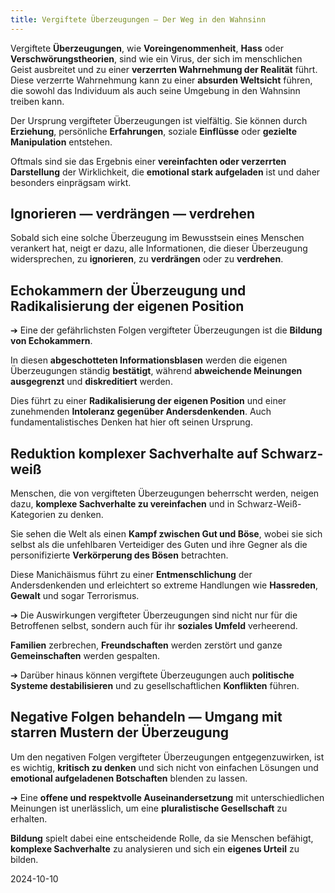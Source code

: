 ```yaml
---  
title: Vergiftete Überzeugungen — Der Weg in den Wahnsinn
---
```

Vergiftete **Überzeugungen**, wie **Voreingenommenheit**, **Hass** oder **Verschwörungstheorien**, sind wie ein Virus, der sich im menschlichen Geist ausbreitet und zu einer **verzerrten Wahrnehmung der Realität** führt. Diese verzerrte Wahrnehmung kann zu einer **absurden Weltsicht** führen, die sowohl das Individuum als auch seine Umgebung in den Wahnsinn treiben kann.

Der Ursprung vergifteter Überzeugungen ist vielfältig. Sie können durch **Erziehung**, persönliche **Erfahrungen**, soziale **Einflüsse** oder **gezielte Manipulation** entstehen. 

Oftmals sind sie das Ergebnis einer **vereinfachten oder verzerrten Darstellung** der Wirklichkeit, die **emotional stark aufgeladen** ist und daher besonders einprägsam wirkt. 

## Ignorieren — verdrängen — verdrehen

Sobald sich eine solche Überzeugung im Bewusstsein eines Menschen verankert hat, neigt er dazu, alle Informationen, die dieser Überzeugung widersprechen, zu **ignorieren**, zu **verdrängen** oder zu **verdrehen**.

## Echokammern der Überzeugung und Radikalisierung der eigenen Position 

➔ Eine der gefährlichsten Folgen vergifteter Überzeugungen ist die **Bildung von Echokammern**. 

In diesen **abgeschotteten Informationsblasen** werden die eigenen Überzeugungen ständig **bestätigt**, während **abweichende Meinungen ausgegrenzt** und **diskreditiert** werden. 

Dies führt zu einer **Radikalisierung der eigenen Position** und einer zunehmenden **Intoleranz gegenüber Andersdenkenden**. Auch fundamentalistisches Denken hat hier oft seinen Ursprung.

## Reduktion komplexer Sachverhalte auf Schwarz-weiß 

Menschen, die von vergifteten Überzeugungen beherrscht werden, neigen dazu, **komplexe Sachverhalte zu vereinfachen** und in Schwarz-Weiß-Kategorien zu denken. 

Sie sehen die Welt als einen **Kampf zwischen Gut und Böse**, wobei sie sich selbst als die unfehlbaren Verteidiger des Guten und ihre Gegner als die personifizierte **Verkörperung des Bösen** betrachten. 

Diese Manichäismus führt zu einer **Entmenschlichung** der Andersdenkenden und erleichtert so extreme Handlungen wie **Hassreden**,   
**Gewalt** und sogar Terrorismus.

➔ Die Auswirkungen vergifteter Überzeugungen sind nicht nur für die Betroffenen selbst, sondern auch für ihr **soziales Umfeld** verheerend. 

**Familien** zerbrechen, **Freundschaften** werden zerstört und ganze **Gemeinschaften** werden gespalten. 

➔ Darüber hinaus können vergiftete Überzeugungen auch **politische Systeme destabilisieren** und zu gesellschaftlichen **Konflikten** führen.

## Negative Folgen behandeln — Umgang mit starren Mustern der Überzeugung

Um den negativen Folgen vergifteter Überzeugungen entgegenzuwirken, ist es wichtig, **kritisch zu denken** und sich nicht von einfachen Lösungen und **emotional aufgeladenen Botschaften** blenden zu lassen. 

➔ Eine **offene und respektvolle Auseinandersetzung** mit unterschiedlichen Meinungen ist unerlässlich, um eine **pluralistische Gesellschaft** zu erhalten. 

**Bildung** spielt dabei eine entscheidende Rolle, da sie Menschen befähigt, **komplexe Sachverhalte** zu analysieren und sich ein **eigenes Urteil** zu bilden.

2024-10-10